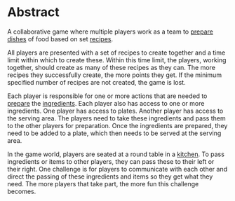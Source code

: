 # Abstract

A collaborative game where multiple players work as a team to [prepare dishes](game_play_examples.md) of food based on set [recipes](recipes.md).

All players are presented with a set of recipes to create together and a time limit within which to create these. Within this time limit, the players, working together, should create as many of these recipes as they can. The more recipes they successfully create, the more points they get. If the minimum specified number of recipes are not created, the game is lost.

Each player is responsible for one or more actions that are needed to [prepare](food_preparation.md) the [ingredients](ingredients.md). Each player also has access to one or more ingredients. One player has access to plates. Another player has access to the serving area. The players need to take these ingredients and pass them to the other players for preparation. Once the ingredients are prepared, they need to be added to a plate, which then needs to be served at the serving area.

In the game world, players are seated at a round table in a [kitchen](kitchens.md). To pass ingredients or items to other players, they can pass these to their left or their right. One challenge is for players to communicate with each other and direct the passing of these ingredients and items so they get what they need. The more players that take part, the more fun this challenge becomes.

